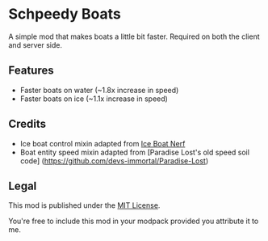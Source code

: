 # Schpeedy Boats

A simple mod that makes boats a little bit faster. Required on both the client and server side. 

## Features

* Faster boats on water (~1.8x increase in speed)
* Faster boats on ice (~1.1x increase in speed)

## Credits

* Ice boat control mixin adapted from [Ice Boat Nerf](https://gitlab.com/supersaiyansubtlety/ice_boat_nerf)
* Boat entity speed mixin adapted from [Paradise Lost's old speed soil code] (https://github.com/devs-immortal/Paradise-Lost)

## Legal

This mod is published under the [MIT License](LICENSE).

You're free to include this mod in your modpack provided you attribute it to me.